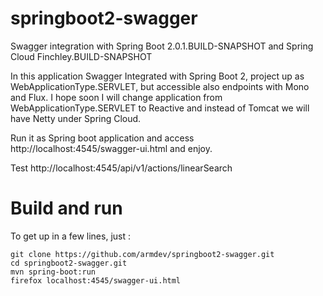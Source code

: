 # springboot2-swagger
Swagger integration with Spring Boot 2.0.1.BUILD-SNAPSHOT and Spring Cloud Finchley.BUILD-SNAPSHOT

In this application Swagger Integrated with Spring Boot 2, project up as WebApplicationType.SERVLET, but accessible also endpoints with Mono and Flux. I hope soon I will change application from WebApplicationType.SERVLET to Reactive and instead of Tomcat we will have Netty under Spring Cloud.

Run it as Spring boot application and access http://localhost:4545/swagger-ui.html and enjoy.

Test http://localhost:4545/api/v1/actions/linearSearch

# Build and run

To get up in a few lines, just :

```
git clone https://github.com/armdev/springboot2-swagger.git
cd springboot2-swagger.git
mvn spring-boot:run
firefox localhost:4545/swagger-ui.html
```
